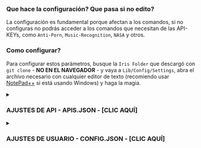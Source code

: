 ### Que hace la configuración? Que pasa si no edito?  
  
La configuración es fundamental porque afectan a los comandos, si no configuras no podrás acceder a los comandos que necesitan de las API-KEYs, como `Anti-Porn`, `Music-Recognition`, `NASA` y otros.  
  
### Como configurar?  
  
Para configurar estos parámetros, busque la ```Iris Folder``` que descargó con ```git clone``` - **NO EN EL NAVEGADOR** - y vaya a ```Lib/Config/Settings```, abra el archivo necesario con cualquier editor de texto (recomiendo usar [NotePad++](https://notepad-plus-plus.org/downloads/) si está usando Windows) y haga la magia.  
  
<details>  
	<summary><h3>AJUSTES DE API - APIS.JSON - [CLIC AQUÍ]</h3></summary>  
	  
------  
> Puede obtener una API-KEY creando una cuenta en el sitio solicitado. Y sí, todas las API son gratuitas y no necesitan tarjetas de crédito, excepto IBM, para validar su identidad, pero su uso es gratuito.  
>  
> NO EDITAR ARCHIVOS POR GITHUB EN EL NAVEGADOR!  
>  
------  
> - [API 1 Localización - API-Flash](https://github.com/KillovSky/iris/blob/main/lib/config/Settings/APIS.json#L27) → Para la captura de pantalla de páginas web.  
> - [GET API-Flash KEY](https://apiflash.com/dashboard/access_keys)  
------  
> - [API 2 Localización - RemoveBG](https://github.com/KillovSky/iris/blob/main/lib/config/Settings/APIS.json#L43) → Para crear stickers transparentes (sin fondo).  
> - [Get RemoveBG KEY](https://www.remove.bg/pt-br/dashboard#api-key)  
------  
> - [API 3 Localización - WallHaven](https://github.com/KillovSky/iris/blob/main/lib/config/Settings/APIS.json#L49) → Para Fondos de Pantalla.  
> - [Get WallHaven KEY](https://wallhaven.cc/settings/account)  
------  
> - [API 4 Localización - Deep-AI](https://github.com/KillovSky/iris/blob/main/lib/config/Settings/APIS.json#L15) → Para Anti-Porn, Colorfy y otros.  
> - [Get Deep-AI KEY](https://deepai.org/dashboard/profile)  
------  
> - [API 5 Localización - The-Movie-Database](https://github.com/KillovSky/iris/blob/main/lib/config/Settings/APIS.json#L46) → Para información sobre películas.  
> - [Get The Movie Database KEY](https://www.themoviedb.org/settings/api)  
------  
> - [API 6 Localización - ACR-Cloud](https://github.com/KillovSky/iris/blob/main/lib/config/Settings/APIS.json#L5-L7) → Para reconocimiento de música.  
> - [Get ACR-Cloud KEY](https://console.acrcloud.com/avr#/projects/online)  
------  
> - [API 7 Localización - NEWSAPI](https://github.com/KillovSky/iris/blob/main/lib/config/Settings/APIS.json#L24) → Para noticias.  
> - [Get NEWSAPI KEY](https://newsapi.org/account)  
------  
> - [API 8 Localización - IBM-WATSON](https://github.com/KillovSky/iris/blob/main/lib/config/Settings/APIS.json#L10-L12) → Para convertir voz a texto.  
> - [Get IBM-WATSON KEY](https://cloud.ibm.com/catalog/services/speech-to-text)  
------  
> - [API 9 Localización - HERE](https://github.com/KillovSky/iris/blob/main/lib/config/Settings/APIS.json#L52-L53) → Para información de mapas.  
> - [Get HERE KEY](https://developer.here.com/projects)  
------  
> - [API 10 Localización - RAWG](https://github.com/KillovSky/iris/blob/main/lib/config/Settings/APIS.json#L30) → Para información de juegos.  
> - [Get RAWG KEY](https://rawg.io/@ll0/apikey)  
------  
> - [API 11 Localización - BRAINSHOP](https://github.com/KillovSky/iris/blob/main/lib/config/Settings/APIS.json#L33-L35) → Para la conversación de IA. - Opcional  
> - [Get BRAINSHOP KEY](https://brainshop.ai)  
------  
> - [API 12 Localización - GOOGLE-MAPS](https://github.com/KillovSky/iris/blob/main/lib/config/Settings/APIS.json#L18) → Para imágenes de Street View. - Opcional  
> - [Get GOOGLE-MAPS KEY](https://developers.google.com/maps/documentation/maps-static/get-api-key#get-an-api-key)  
------  
> - [API 13 Localización - NASA](https://github.com/KillovSky/iris/blob/main/lib/config/Settings/APIS.json#L21) → Para avisos diarios de la NASA. - Opcional  
> - [Get NASA KEY](https://api.nasa.gov)  
------  
> - [API 14 Localización - SIMSIMI](https://github.com/KillovSky/iris/blob/main/lib/config/Settings/APIS.json#L36-L39) → Para conversación avanzada. - Opcional  
> - [Get SIMSIMI KEY](http://developer.simsimi.com/api)  
------  
  
</details>  
  
<details>  
	<summary><h3>AJUSTES DE USUARIO - CONFIG.JSON - [CLIC AQUÍ]</h3></summary>  
  
------  
> Todas las configuraciones son opcionales, excepto `Owner` y `Owner_SECRET_Password`, si no eres de Brasil, también debes cambiar `DDI` e `Language`.  
>  
------  
> - [Akinator_Win](https://github.com/KillovSky/iris/blob/main/lib/config/Settings/config.json#L2) → Es la cantidad de puntos para el akinator adivinar.  
> - Valores: número  
> - Predeterminado: 90  
------  
> - [Anti_Flood](https://github.com/KillovSky/iris/blob/main/lib/config/Settings/config.json#L3) → Bloquea el spam, establecerlo en un valor bajo puede causar un baño de WhatsApp.  
> - Valores: número (tiempo en segundos)  
> - Predeterminado: 10  
------  
> - [Auto_Block](https://github.com/KillovSky/iris/blob/main/lib/config/Settings/config.json#L4) → Bloquea personas peligrosas automáticamente (reduce la velocidad de la íris).  
> - Valores: true, false  
> - Predeterminado: false  
------  
> - [Auto_Update](https://github.com/KillovSky/iris/blob/main/lib/config/Settings/config.json#L5) → La Íris se actualiza automáticamente cuando edita el código del programa.  
> - Valores: true, false  
> - Predeterminado: false  
------  
> - [Backup_Time](https://github.com/KillovSky/iris/blob/main/lib/config/Settings/config.json#L6) → El tiempo entre cada Backup (archivos importantes de la iris).  
> - Valores: número (tiempo en minutos)  
> - Predeterminado: 60  
------  
> - [Block_Calls](https://github.com/KillovSky/iris/blob/main/lib/config/Settings/config.json#L7) → Bloquear llamadas y quién la hizo.  
> - Valores: true, false  
> - Predeterminado: true  
------  
> - [Bomber_Port](https://github.com/KillovSky/iris/blob/main/lib/config/Settings/config.json#L8) → El puerto de acceso Bomber-API. Si tiene un problema al iniciar, coloque un número aleatorio (se recomiendan 4 dígitos).  
> - Valores: número   
> - Predeterminado: 3000  
------  
> - [Ban_All_Links](https://github.com/KillovSky/iris/blob/main/lib/config/Settings/config.json#L9) → Expulsa a las personas que envían cualquier tipo de URL.  
> - Valores: true, false  
> - Predeterminado: false  
------  
> - [Bot_Commands](https://github.com/KillovSky/iris/blob/main/lib/config/Settings/config.json#L10) → Permita que Iris ejecute comandos en sí misma, también puede ejecutarlo en su WhatsApp.  
> - Valores: true, false  
> - Predeterminado: false  
------  
> - [Canvas_Audio](https://github.com/KillovSky/iris/blob/main/lib/config/Settings/config.json#L11) → Envía un audio cuando alguien entra o deja el grupo.  
> - Valores: true, false  
> - Predeterminado: false  
------  
> - [Clear_Cache](https://github.com/KillovSky/iris/blob/main/lib/config/Settings/config.json#L12) → Borra el caché de mensajes después de 'x' veces.  
> - Valores: true, false  
> - Predeterminado: true  
------  
> - [Filter_Type](https://github.com/KillovSky/iris/blob/main/lib/config/Settings/config.json#L13) → Modo de uso anti-flood.  
> - Valores: 'user', 'chatId'  
> - Predeterminado: 'chatId'  
------  
> - [Daily_Reward](https://github.com/KillovSky/iris/blob/main/lib/config/Settings/config.json#L13) → Lo valor de la recompensa del comando diario.  
> - Valores: número  
> - Predeterminado: 30  
------  
> - [Day_Messages](https://github.com/KillovSky/iris/blob/main/lib/config/Settings/config.json#L13) → Envía mensajes de saludo una vez a cada 6 horas.  
> - Valores: true, false  
> - Predeterminado: false  
------  
> - [DDI](https://github.com/KillovSky/iris/blob/main/lib/config/Settings/config.json#L16-L19) → Expulsa a las personas que usan números falsos o de otros países.  
> - Valores: array of números  
> - Predeterminado: ["55", "DDI DOIS - Opcional"]  
------  
> - [Enable_EAS](https://github.com/KillovSky/iris/blob/main/lib/config/Settings/config.json#L20) → Habilita las transmisiones de KillovSky in el Terminal, puede ser útil para obtener noticias sobre actualizaciones.  
> - Valores: true, false  
> - Predeterminado: true  
------  
> - [Enable_Backups](https://github.com/KillovSky/iris/blob/main/lib/config/Settings/config.json#L21) → Habilita el backup de archivos importantes de Íris.  
> - Valores: true, false  
> - Predeterminado: true  
------  
> - [Fig_FPS](https://github.com/KillovSky/iris/blob/main/lib/config/Settings/config.json#L22) → FPS de GIF/Video del sticker, establecer valores más altos causará 'errores' con el tamaño.  
> - Valores: número  
> - Predeterminado: 10  
------  
> - [Iris_Coin](https://github.com/KillovSky/iris/blob/main/lib/config/Settings/config.json#L23) → Cantidad de I-Coins para cada jugada.  
> - Valores: número  
> - Predeterminado: 10  
------  
> - [Language](https://github.com/KillovSky/iris/blob/main/lib/config/Settings/config.json#L24) → Todos los textos, diálogos y sistemas de traducción de Íris.  
> - Valores: "en", "pt", "es"  
> - Predeterminado: "pt"  
------  
> - [Max_Backups](https://github.com/KillovSky/iris/blob/main/lib/config/Settings/config.json#L25) → Controla los Backups máximos en la carpeta 'Backups'.  
> - Valores: número  
> - Predeterminado: 3  
------  
> - [Max_Characters](https://github.com/KillovSky/iris/blob/main/lib/config/Settings/config.json#L26) → Expulsa a cualquier un que envíe travas o textos extensos.  
> - Valores: número  
> - Predeterminado: 5000  
------  
> - [Max_Commands](https://github.com/KillovSky/iris/blob/main/lib/config/Settings/config.json#L27) → Bloquea el sistema de múltiples comandos cuando alguien intenta usar más de un comando en una mensaje.  
> - Valores: número  
> - Predeterminado: 2  
------  
> - [Max_Download_Size](https://github.com/KillovSky/iris/blob/main/lib/config/Settings/config.json#L28) → Controla el tamaño máximo de media. No se aplica a los comandos del propietario, como "upload".  
> - Valores: número  
> - Predeterminado: 16  
------  
> - [Max_Groups](https://github.com/KillovSky/iris/blob/main/lib/config/Settings/config.json#L29) → La cantidad máxima de grupos que íris puede unirse. Si va además del límite, ella se irá.  
> - Valores: número  
> - Predeterminado: 10  
------  
> - [Max_Msg_Cache](https://github.com/KillovSky/iris/blob/main/lib/config/Settings/config.json#L30) → Establece el límite de caché de mensajes.  
> - Valores: número  
> - Predeterminado: 3000  
------  
> - [Max_Revoked](https://github.com/KillovSky/iris/blob/main/lib/config/Settings/config.json#L31) → El máximo de mensajes revocados en la lista, eliminará la última mensaje revocada después de alcanzar el límite.  
> - Valores: número  
> - Predeterminado: 20  
------  
> - [Min_Steal](https://github.com/KillovSky/iris/blob/main/lib/config/Settings/config.json#L32) → La cantidad mínima de loot que un ladrón puede obtener usando el comando robar.  
> - Valores: número  
> - Predeterminado: 10  
------  
> - [Max_Steal](https://github.com/KillovSky/iris/blob/main/lib/config/Settings/config.json#L33) → La cantidad máxima de loot que un ladrón puede obtener usando el comando robar.  
> - Valores: número  
> - Predeterminado: 1000  
------  
> - [Steal_Reduce_Limit](https://github.com/KillovSky/iris/blob/main/lib/config/Settings/config.json#L34) → Establece la reducción de loot de robo. No utilice valores inferiores a 1.  
> - Valores: número  
> - Predeterminado: 3  
------  
> - [Max_Votes](https://github.com/KillovSky/iris/blob/main/lib/config/Settings/config.json#L35) → El máximo de votos para cada votacion si el creador no especifica el límite de votos por si mismo.  
> - Valores: número  
> - Predeterminado: 10  
------  
> - [Max_XP_Earn](https://github.com/KillovSky/iris/blob/main/lib/config/Settings/config.json#L36) → El XP máximo que puedes ganar en el sistema de leveling de RPG.  
> - Valores: número  
> - Predeterminado: 50  
------  
> - [Steal_Percent_Sucess](https://github.com/KillovSky/iris/blob/main/lib/config/Settings/config.json#L37) → Tasa de éxito de un robo.  
> - Valores: número  
> - Predeterminado: 70  
------  
> - [Min_Membros](https://github.com/KillovSky/iris/blob/main/lib/config/Settings/config.json#L38) → El número mínimo de miembros que Iris necesita para trabajar en un grupo.  
> - Valores: número  
> - Predeterminado: 1  
------  
> - [Min_XP_Earn](https://github.com/KillovSky/iris/blob/main/lib/config/Settings/config.json#L39) → El XP mínimo que puedes ganar en el sistema de leveling de RPG.  
> - Valores: número  
> - Predeterminado: 15  
------  
> - [Minimal_Similarity_Command](https://github.com/KillovSky/iris/blob/main/lib/config/Settings/config.json#L40) → El porcentaje de similitud para la corrección de comandos escritos incorrectamente.  
> - Valores: número  
> - Predeterminado: 70  
------  
> - [Moment_Locale](https://github.com/KillovSky/iris/blob/main/lib/config/Settings/config.json#L41) → Establece la 'ubicación' del momento para obtener la hora correcta.  
> - Valores: [string](https://github.com/moment/moment/tree/develop/locale)  
> - Predeterminado: "pt_BR"  
------  
> - [Moment_Timezone](https://github.com/KillovSky/iris/blob/main/lib/config/Settings/config.json#L42) → Configura la zona horaria del momento para obtener lo UTC correcto.  
> - Valores: [string](https://en.wikipedia.org/wiki/List_of_tz_database_time_zones)  
> - Predeterminado: "America/Sao_Paulo"  
------  
> - [Multitasking](https://github.com/KillovSky/iris/blob/main/lib/config/Settings/config.json#L43) → Al habilitar esto, Iris puede ejecutar uno o más comandos diferentes con un solo mensaje.  
> - Valores: true, false  
> - Predeterminado: false  
------  
> - [Niver_Present](https://github.com/KillovSky/iris/blob/main/lib/config/Settings/config.json#L44) → El regalo de cumpleaños para el usuario, en formato I'coins.  
> - Valores: número  
> - Predeterminado: 1000  
------  
> - [Owner](https://github.com/KillovSky/iris/blob/main/lib/config/Settings/config.json#L45-L49) → La lista de propietarios del Iris instalado, los números de Owner pueden controlar todas las acciones de Íris.  
> - Valores: array de números con string  
> - Predeterminado: ["Inserte su número@c.us", "Número 2 - Opcional@c.us", "No quite el @c.us - 3° owner@c.us"]  
> Example: ["5511987654321@c.us"]  
------  
> - [Hide_Owner_Number](https://github.com/KillovSky/iris/blob/main/lib/config/Settings/config.json#L50) → Oculta el número de propietario en casi todos los comandos, por seguridad.  
> - Valores: true, false  
> - Predeterminado: false  
------  
> - [Popup](https://github.com/KillovSky/iris/blob/main/lib/config/Settings/config.json#L51) → Habilita las notificaciones de Iris en la pantalla de su PC.  
> - Valores: true, false  
> - Predeterminado: false  
------  
> - [Prefix](https://github.com/KillovSky/iris/blob/main/lib/config/Settings/config.json#L52-L69) → Los prefijos de Íris, los mensajes que comiencen con eso se detectarán como comandos.  
> - Valores: array of everything  
> - Predeterminado: ["/", "$", "#", ".", "\\", "@", "=", "?", "+", "!", "&", ":", ";", "^", ">", "<"]  
------  
> - [Max_Divider_Win](https://github.com/KillovSky/iris/blob/main/lib/config/Settings/config.json#L70) → El valor de reducción de los juegos, no use valores menores a 1.  
> - Valores: número  
> - Predeterminado: 3  
------  
> - [Prize_Value_Max](https://github.com/KillovSky/iris/blob/main/lib/config/Settings/config.json#L71) → El premio máximo de algunos juegos, como el mix.  
> - Valores: número  
> - Predeterminado: 200  
------  
> - [Prize_Value_Min](https://github.com/KillovSky/iris/blob/main/lib/config/Settings/config.json#L72) → El premio mínimo de algunos juegos, como el mix.  
> - Valores: número  
> - Predeterminado: 20  
------  
> - [Puppeteer_Wait](https://github.com/KillovSky/iris/blob/main/lib/config/Settings/config.json#L73) → Tiempo máximo de espera del puppeteer, cuando llegue a 0, Íris forzará el fin de comandos como CPF.  
> - Valores: número (tiempo en milisegundos)  
> - Predeterminado: 220000  
------  
> - [Search_Results](https://github.com/KillovSky/iris/blob/main/lib/config/Settings/config.json#L75) → Resultados máximos para obtener el comando 'duck'.  
> - Valores: número  
> - Default: 10  
------  
> - [StartUP_MSGs_Groups](https://github.com/KillovSky/iris/blob/main/lib/config/Settings/config.json#L76) → Si activa esto, Íris notificará a los grupos cuando estas online.  
> - Valores: true, false  
> - Predeterminado: false  
------  
> - [Sticker_Author](https://github.com/KillovSky/iris/blob/main/lib/config/Settings/config.json#L77) → Autor predeterminado de lo sticker, si desea configurar el autor como el remitente del mensaje, no lo edite.  
> - Valores: string  
> - Predeterminado: "DONTEDITUSR - DONTEDITGPN"  
------  
> - [Sticker_Pack](https://github.com/KillovSky/iris/blob/main/lib/config/Settings/config.json#L78) → Nombre predeterminado de los paquetes de stickers creados por Iris.  
> - Valores: string  
> - Predeterminado: "🔰 Legião Z [bit.ly/BOT-IRIS] Íris ⚜️"  
------  
> - [User_Agent](https://github.com/KillovSky/iris/blob/main/lib/config/Settings/config.json#L79) → User-Agent predeterminado para usar axios y otros módulos. Es útil para evitar bloqueos de U.A.  
> - Valores: [string](https://www.whatismybrowser.com/guides/the-latest-user-agent/chrome)  
> - Predeterminado: "Mozilla/5.0 (X11; Linux x86_64) AppleWebKit/537.36 (KHTML, like Gecko) Chrome/100.0.4896.127 Safari/537.36"  
------  
> - [Update_CMDS_On_Boot](https://github.com/KillovSky/iris/blob/main/lib/config/Settings/config.json#L80) → Actualiza la lista de comandos al inicio, útil para quienes siempre crean nuevos comandos.  
> - Valores: true, false  
> - Predeterminado: false  
------  
> - [Wait_to_Play](https://github.com/KillovSky/iris/blob/main/lib/config/Settings/config.json#L81) → Tiempo de espera para volver a jugar un juego después de jugarlo.  
> - Valores: número (tiempo en minutos)  
> - Predeterminado: 30  
------  
> - [Wait_to_Win](https://github.com/KillovSky/iris/blob/main/lib/config/Settings/config.json#L82) → El tiempo de obtención de XP del usuario en el leveling.  
> - Valores: número (tiempo en minutos)  
> - Predeterminado: 60  
------  
> - [XP_Difficulty](https://github.com/KillovSky/iris/blob/main/lib/config/Settings/config.json#L83) → La dificultad del sistema de leveling, los valores más altos significan una mayor dificultad para subir de nivel.  
> - Valores: número  
> - Predeterminado: 5  
------  
> - [Your_Name](https://github.com/KillovSky/iris/blob/main/lib/config/Settings/config.json#L84) → El nombre/apodo del propietario, eso se usará cuando la etiqueta no se puede crear con los valores predeterminados, solo use letras normales.  
> - Valores: string  
> - Predeterminado: "KillovSky"  
------  
> - [Owner_SECRET_Password](https://github.com/KillovSky/iris/blob/main/lib/config/Settings/config.json#L85) → Contraseña secreta del propietario, si no establece un propietario, simplemente ingrese esa contraseña en el mensaje para usar los comandos del propietario, NO UTILICE LA CONTRASENÃ PREDETERMINADA!  
> - Valores: string  
> - Predeterminado: "irisBOT@Root"  
------  
  
</details>  